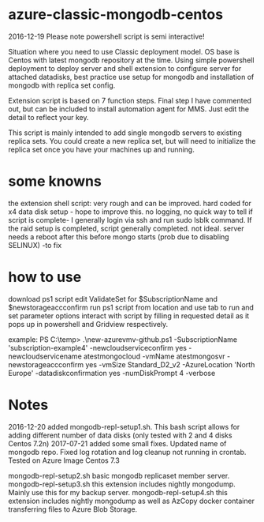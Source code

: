 # azure-classic-mongodb-centos
2016-12-19
Please note powershell script is semi interactive!

Situation where you need to use Classic deployment model. 
OS base is Centos with latest mongodb repository at the time.
Using simple powershell deployment to deploy server and shell extension to configure server for attached datadisks,
best practice use setup for mongodb and installation of mongodb with replica set config.

Extension script is based on 7 function steps. Final step I have commented out, but can be included to install automation agent for MMS.
Just edit the detail to reflect your key.

This script is mainly intended to add single mongodb servers to existing replica sets. You could create a new replica set, but will need to initialize the replica set once you have your machines up and running.


# some knowns

the extension shell script:
very rough and can be improved.
hard coded for  x4 data disk setup - hope to improve this.
no logging, no quick way to tell if script is complete- I generally login via ssh and run sudo lsblk command. If the raid setup is completed, script generally completed. not ideal.
server needs a reboot after this before mongo starts (prob due to disabling SELINUX) -to fix


# how to use

download ps1 script
edit ValidateSet for $SubscriptionName and $newstorageaccconfirm
run ps1 script from location and use tab to run and set parameter options
interact with script by filling in requested detail as it pops up in powershell and Gridview respectively.

example:
PS C:\temp> .\new-azurevmv-github.ps1 -SubscriptionName 'subscription-example4' -newcloudserviceconfirm yes -newcloudservicename atestmongocloud -vmName atestmongosvr -newstorageaccconfirm yes -vmSize Standard_D2_v2 -AzureLocation 'North Europe' -datadiskconfirmation yes -numDiskPrompt 4 -verbose

# Notes
2016-12-20 added mongodb-repl-setup1.sh. This bash script allows for adding different number of data disks (only tested with 2 and 4 disks Centos 7.2n)
2017-07-21 added some small fixes. Updated name of mongodb repo. Fixed log rotation and log cleanup not running in crontab. Tested on Azure Image Centos 7.3

mongodb-repl-setup2.sh basic mongodb replicaset member server.
mongodb-repl-setup3.sh this extension includes nightly mongodump. Mainly use this for my backup server.
mongodb-repl-setup4.sh this extension includes nightly mongodump as well as AzCopy docker container transferring files to Azure Blob Storage.

